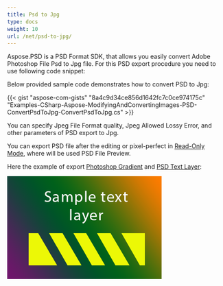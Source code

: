 ```yaml
---
title: Psd to Jpg
type: docs
weight: 10
url: /net/psd-to-jpg/
---
```


Aspose.PSD is a PSD Format SDK, that allows you easily convert Adobe Photoshop File Psd to Jpg file. For this PSD export procedure you need to use following code snippet:



Below provided sample code demonstrates how to convert PSD to Jpg:

{{< gist "aspose-com-gists" "8a4c9d34ce856d1642fc7c0ce974175c" "Examples-CSharp-Aspose-ModifyingAndConvertingImages-PSD-ConvertPsdToJpg-ConvertPsdToJpg.cs" >}}





You can specify Jpeg File Format quality, Jpeg Allowed Lossy Error, and other parameters of PSD export to Jpg.

You can export PSD file after the editing or pixel-perfect in [Read-Only Mode](https://apireference.aspose.com/psd/net/aspose.psd.imageloadoptions/psdloadoptions/properties/readonlymode), where will be used PSD File Preview.

Here the example of export [Photoshop Gradient](/psd/net/support-of-fill-layers/) and [PSD Text Layer](/psd/net/working-with-text-layers/):

![todo:image_alt_text](psd-to-jpg_1.png)




